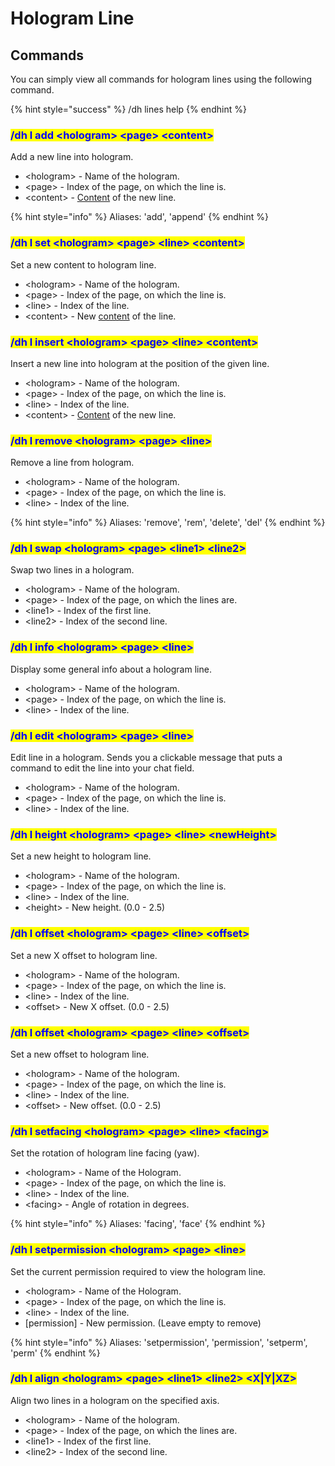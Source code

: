 # Hologram Line

## Commands

You can simply view all commands for hologram lines using the following command.

{% hint style="success" %}
/dh lines help
{% endhint %}



### <mark style="color:blue;">/dh l add \<hologram> \<page> \<content></mark>

Add a new line into hologram.

* \<hologram> - Name of the hologram.
* \<page> - Index of the page, on which the line is.
* \<content> - [Content](../format/) of the new line.

{% hint style="info" %}
Aliases: 'add', 'append'
{% endhint %}

### <mark style="color:blue;">/dh l set \<hologram> \<page> \<line> \<content></mark>

Set a new content to hologram line.

* \<hologram> - Name of the hologram.
* \<page> - Index of the page, on which the line is.
* \<line> - Index of the line.
* \<content> - New [content](../format/) of the line.

### <mark style="color:blue;">/dh l insert \<hologram> \<page> \<line> \<content></mark>

Insert a new line into hologram at the position of the given line.

* \<hologram> - Name of the hologram.
* \<page> - Index of the page, on which the line is.
* \<line> - Index of the line.
* \<content> - [Content](../format/) of the new line.

### <mark style="color:blue;">/dh l remove \<hologram> \<page> \<line></mark>

Remove a line from hologram.

* \<hologram> - Name of the hologram.
* \<page> - Index of the page, on which the line is.
* \<line> - Index of the line.

{% hint style="info" %}
Aliases: 'remove', 'rem', 'delete', 'del'
{% endhint %}

### <mark style="color:blue;">/dh l swap \<hologram> \<page> \<line1> \<line2></mark>

Swap two lines in a hologram.

* \<hologram> - Name of the hologram.
* \<page> - Index of the page, on which the lines are.
* \<line1> - Index of the first line.
* \<line2> - Index of the second line.

### <mark style="color:blue;">/dh l info \<hologram> \<page> \<line></mark>

Display some general info about a hologram line.

* \<hologram> - Name of the hologram.
* \<page> - Index of the page, on which the line is.
* \<line> - Index of the line.

### <mark style="color:blue;">/dh l edit \<hologram> \<page> \<line></mark>

Edit line in a hologram. Sends you a clickable message that puts a command to edit the line into your chat field.

* \<hologram> - Name of the hologram.
* \<page> - Index of the page, on which the line is.
* \<line> - Index of the line.

### <mark style="color:blue;">/dh l height \<hologram> \<page> \<line> \<newHeight></mark>

Set a new height to hologram line.

* \<hologram> - Name of the hologram.
* \<page> - Index of the page, on which the line is.
* \<line> - Index of the line.
* \<height> - New height. (0.0 - 2.5)

### <mark style="color:blue;">/dh l offset \<hologram> \<page> \<line> \<offset></mark>

Set a new X offset to hologram line.

* \<hologram> - Name of the hologram.
* \<page> - Index of the page, on which the line is.
* \<line> - Index of the line.
* \<offset> - New X offset. (0.0 - 2.5)

### <mark style="color:blue;">/dh l offset \<hologram> \<page> \<line> \<offset></mark>

Set a new  offset to hologram line.

* \<hologram> - Name of the hologram.
* \<page> - Index of the page, on which the line is.
* \<line> - Index of the line.
* \<offset> - New  offset. (0.0 - 2.5)

### <mark style="color:blue;">/dh l setfacing \<hologram> \<page> \<line> \<facing></mark>

Set the rotation of hologram line facing (yaw).

* \<hologram> -  Name of the Hologram.
* \<page> - Index of the page, on which the line is.
* \<line> - Index of the line.
* \<facing> - Angle of rotation in degrees.

{% hint style="info" %}
Aliases: 'facing', 'face'
{% endhint %}

### <mark style="color:blue;">/dh l setpermission \<hologram> \<page> \<line></mark>

Set the current permission required to view the hologram line.

* \<hologram> -  Name of the Hologram.
* \<page> - Index of the page, on which the line is.
* \<line> - Index of the line.
* \[permission] - New permission. (Leave empty to remove)

{% hint style="info" %}
Aliases: 'setpermission', 'permission', 'setperm', 'perm'
{% endhint %}

### <mark style="color:blue;">/dh l align \<hologram> \<page> \<line1> \<line2> \<X|Y|XZ></mark>

Align two lines in a hologram on the specified axis.

* \<hologram> - Name of the hologram.
* \<page> - Index of the page, on which the lines are.
* \<line1> - Index of the first line.
* \<line2> - Index of the second line.
